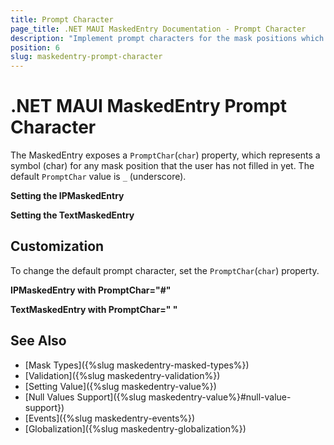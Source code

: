 ```yaml
---
title: Prompt Character
page_title: .NET MAUI MaskedEntry Documentation - Prompt Character
description: "Implement prompt characters for the mask positions which have not yet been filled in by the user in the Telerik UI for .NET MAUI MaskedEntry."
position: 6
slug: maskedentry-prompt-character
---
```


# .NET MAUI MaskedEntry Prompt Character

The MaskedEntry exposes a `PromptChar`(`char`) property, which represents a symbol (char) for any mask position that the user has not filled in yet. The default `PromptChar` value is `_` (underscore).

**Setting the IPMaskedEntry**

<snippet id='ipmaskedentry-xaml' />

**Setting the TextMaskedEntry**

<snippet id='textmaskedentry-mask-xaml' />

## Customization

To change the default prompt character, set the `PromptChar`(`char`) property.

**IPMaskedEntry with PromptChar="#"**

<snippet id='ipmaskedentry-promptchar-xaml' />

**TextMaskedEntry with PromptChar=" "**

<snippet id='textmaskedentry-numbers-xaml' />

## See Also

- [Mask Types]({%slug maskedentry-masked-types%})
- [Validation]({%slug maskedentry-validation%})
- [Setting Value]({%slug maskedentry-value%})
- [Null Values Support]({%slug maskedentry-value%}#null-value-support})
- [Events]({%slug maskedentry-events%})
- [Globalization]({%slug maskedentry-globalization%})
